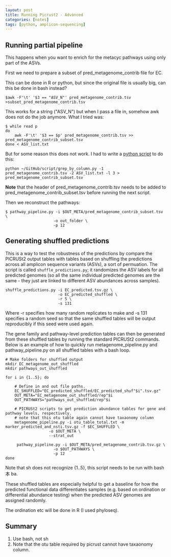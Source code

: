 ```yaml
---
layout: post
title: Running Picrust2 - Advanced 
categories: [notes]
tags: [python, amplicon-sequencing]
---
```


## Running partial pipeline

This happens when you want to enrich for the metacyc pathways using only part of the ASVs. 

First we need to prepare a subset of pred_metagenome_contrib file for EC.

This can be done in R or python, but since the original file is usually big, can this be done in bash instead?

	$awk -F'\t' '$3 == "ASV_N"' pred_metagenome_contrib.tsv >subset_pred_metagenome_contrib.tsv
	
This works for a string ("ASV_N") but when I pass a file in, somehow awk does not do the job anymore. What I tried was:

	$ while read p 
	do 
		awk -F'\t' '$3 == $p' pred_metagenome_contrib.tsv >> pred_metagenome_contrib_subset.tsv
	done < ASV_list.txt

But for some reason this does not work. I had to write a [python script](https://github.com/fanhuan/script/blob/master/grep_by_column.py) to do this:

	python ~/GitHub/script/grep_by_column.py -1 pred_metagenome_contrib.tsv -2 ASV_list.txt -l 3 > pred_metagenome_contrib_subset.tsv 
	
__Note__ that the header of pred_metagenome_contrib.tsv needs to be added to pred_metagenome_contrib_subset.tsv before running the next script.

Then we reconstruct the pathways:

	$ pathway_pipeline.py -i $OUT_META/pred_metagenome_contrib_subset.tsv \
		                 -o out_folder \
		                 -p 12
                     
## Generating shuffled predictions
This is a way to test the robustness of the predictions by compare the PICRUSt2 output tables with tables based on shuffling the predictions across all amplicon sequence variants (ASVs), a sort of permuation. The script is called `shuffle_predictions.py`; it randomizes the ASV labels for all predicted genomes (so all the same individual predicted genomes are the same - they just are linked to different ASV abundances across samples).

	shuffle_predictions.py -i EC_predicted.tsv.gz \
                           -o EC_predicted_shuffled \
                           -r 5 \
                           -s 131

Where -r specifies how many random replicates to make and -s 131 specifies a random seed so that the same shuffled tables will be output reproducibly if this seed were used again.

The gene family and pathway-level prediction tables can then be generated from these shuffled tables by running the standard PICRUSt2 commands. Below is an example of how to quickly run metagenome_pipeline.py and pathway_pipeline.py on all shuffled tables with a bash loop.

	# Make folders for shuffled output
	mkdir EC_metagenome_out_shuffled
	mkdir pathways_out_shuffled

	for i in {1..5}; do
	    
	    # Define in and out file paths.
	    EC_SHUFFLED="EC_predicted_shuffled/EC_predicted_shuf"$i".tsv.gz"
	    OUT_META="EC_metagenome_out_shuffled/rep"$i
	    OUT_PATHWAYS="pathways_out_shuffled/rep"$i
	    
	    # PICRUSt2 scripts to get prediction abundance tables for gene and pathway levels, respectively.
	    # note that this otu table again cannot have taxaonomy column
	    metagenome_pipeline.py -i otu_table_total.txt -m marker_predicted_and_nsti.tsv.gz -f $EC_SHUFFLED \
		               -o $OUT_META \
		               --strat_out
	    
	     pathway_pipeline.py -i $OUT_META/pred_metagenome_contrib.tsv.gz \
		                 -o $OUT_PATHWAYS \
		                 -p 12
	done   
	 
 Note that sh does not recognize {1..5}, this script needs to be run with bash 本 ba.
 
 These shuffled tables are especially helpful to get a baseline for how the predicted functional data differentiates samples (e.g. based on ordination or differential abundance testing) when the predicted ASV genomes are assigned randomly.
 
 The ordination etc will be done in R (I used phyloseq). 
 
 ## Summary
 
 1. Use bash, not sh
 2. Note that the otu table required by picrust cannot have taxaonomy column.

 
 


